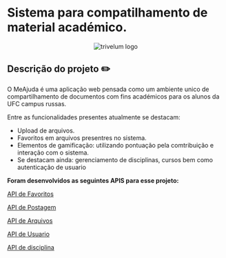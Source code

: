 
# Sistema para compatilhamento de material académico.

<p align="center">
  <img alt="trivelum logo" src="https://meajuda.herokuapp.com/assets/img/brand/logo.svg" />
</p>

## Descrição do projeto :pencil2:
O MeAjuda é uma aplicação web pensada como um ambiente unico de compartilhamento de documentos com fins académicos para os alunos da UFC campus russas.

Entre as funcionalidades presentes atualmente se destacam:
- Upload de arquivos.
- Favoritos em arquivos presentres no sistema.
- Elementos de gamificação: utilizando pontuação pela comtribuição e interação com o sistema.
- Se destacam ainda: gerenciamento de disciplinas, cursos bem como autenticação de usuario
  
**Foram desenvolvidos as seguintes APIS para esse projeto:**

[API de Favoritos](https://github.com/marlo2222/Passei-favorito)

[API de Postagem](https://github.com/marlo2222/Passei-postagem)

[API de Arquivos](https://github.com/marlo2222/Passei-file)

[API de Usuario](https://github.com/marlo2222/Passei-usuario)

[API de disciplina](https://github.com/marlo2222/Passei-disciplina)
